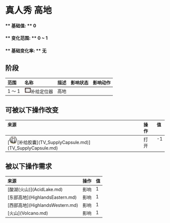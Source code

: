 # 真人秀 高地  
#### ** 基础值: ** 0   
#### ** 变化范围: ** 0 ~ 1  
#### ** 基础变化率: ** 无   
## 阶段  
<table class="table table-bordered"><thead><tr ><th  style="text-align:left;vertical-align:top;" >范围</th><th  style="text-align:left;vertical-align:top;" >名称</th><th  style="text-align:left;vertical-align:top;" >描述</th><th  style="text-align:left;vertical-align:top;" >影响状态</th><th  style="text-align:left;vertical-align:top;" >影响动作</th></tr></thead><tr ><td  style="text-align:left;vertical-align:top;" >1 ～ 1</td><td  style="text-align:left;vertical-align:top;" ><div style="width:20px;display:inline-block;text-align:center"><img decoding="async" src="Sprite/Perk_TV.png" href="a.md" style="max-width:20px;max-height:20px;"></div>补给定位器</td><td  style="text-align:left;vertical-align:top;" >高地</td><td  style="text-align:left;vertical-align:top;" ></td><td  style="text-align:left;vertical-align:top;" ></td></tr></tbody></table>  
  
## 可被以下操作改变  
<table class="table table-bordered"><thead><tr ><th  style="text-align:left;vertical-align:top;" >来源</th><th  style="text-align:left;vertical-align:top;" >操作</th><th  style="text-align:left;vertical-align:top;" >值</th></tr></thead><tr ><td  style="text-align:left;vertical-align:top;" >[<div style="width:25px;display:inline-block;text-align:center"><img decoding="async" src="Sprite/TVCrate.png" href="a.md" style="max-width:25px;max-height:25px;"></div>[补给胶囊](TV_SupplyCapsule.md)](TV_SupplyCapsule.md)</td><td  style="text-align:left;vertical-align:top;" >打开</td><td  style="text-align:left;vertical-align:top;" >-1</td></tr></tbody></table>  
  
## 被以下操作需求  
<table class="table table-bordered"><thead><tr ><th  style="text-align:left;vertical-align:top;" >来源</th><th  style="text-align:left;vertical-align:top;" >操作</th><th  style="text-align:left;vertical-align:top;" >值</th></tr></thead><tr ><td  style="text-align:left;vertical-align:top;" >[酸湖(火山)](AcidLake.md)</td><td  style="text-align:left;vertical-align:top;" >影响</td><td  style="text-align:left;vertical-align:top;" >1</td></tr><tr ><td  style="text-align:left;vertical-align:top;" >[东部高地](HighlandsEastern.md)</td><td  style="text-align:left;vertical-align:top;" >影响</td><td  style="text-align:left;vertical-align:top;" >1</td></tr><tr ><td  style="text-align:left;vertical-align:top;" >[西部高地](HighlandsWestern.md)</td><td  style="text-align:left;vertical-align:top;" >影响</td><td  style="text-align:left;vertical-align:top;" >1</td></tr><tr ><td  style="text-align:left;vertical-align:top;" >[火山](Volcano.md)</td><td  style="text-align:left;vertical-align:top;" >影响</td><td  style="text-align:left;vertical-align:top;" >1</td></tr></tbody></table>  
  


<script>document.title="真人秀 高地 - 卡牌生存百科 Card Survival Wiki";</script>